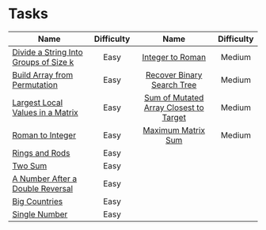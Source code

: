# Tasks

| Name                                                                                                          | Difficulty |                                                      Name                                                       | Difficulty |
|---------------------------------------------------------------------------------------------------------------|:----------:|:---------------------------------------------------------------------------------------------------------------:|:----------:|
| [Divide a String Into Groups of Size k](https://leetcode.com/problems/divide-a-string-into-groups-of-size-k/) |    Easy    |                       [Integer to Roman](https://leetcode.com/problems/integer-to-roman/)                       |   Medium   |
| [Build Array from Permutation](https://leetcode.com/problems/build-array-from-permutation/)                   |    Easy    |             [Recover Binary Search Tree](https://leetcode.com/problems/recover-binary-search-tree/)             |   Medium   |
| [Largest Local Values in a Matrix](https://leetcode.com/problems/largest-local-values-in-a-matrix/)           |    Easy    | [Sum of Mutated Array Closest to Target](https://leetcode.com/problems/sum-of-mutated-array-closest-to-target/) |   Medium   |
| [Roman to Integer](https://leetcode.com/problems/roman-to-integer/)                                           |    Easy    |               [Maximum Matrix Sum](https://leetcode.com/problems/maximum-matrix-sum/description/)               |   Medium   |
| [Rings and Rods](https://leetcode.com/problems/rings-and-rods/)                                               |    Easy    |                                                                                                                 |            |
| [Two Sum](https://leetcode.com/problems/two-sum/)                                                             |    Easy    |                                                                                                                 |            |
| [A Number After a Double Reversal](https://leetcode.com/problems/a-number-after-a-double-reversal/)           |    Easy    |                                                                                                                 |            |
| [Big Countries](https://leetcode.com/problems/big-countries/)                                                 |    Easy    |                                                                                                                 |            |
| [Single Number](https://leetcode.com/problems/single-number/)                                                 |    Easy    |                                                                                                                 |            |
